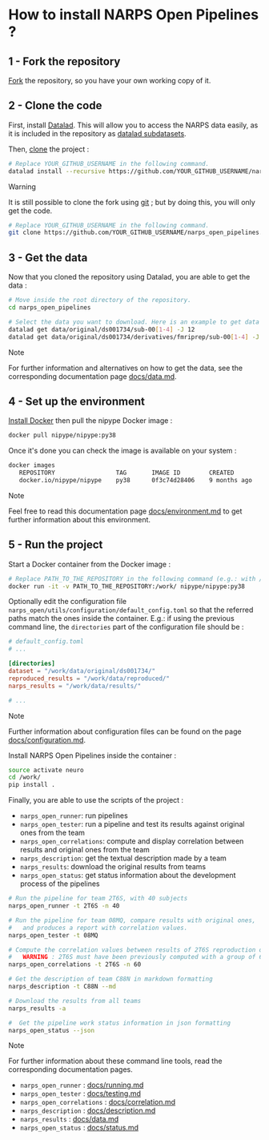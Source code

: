 # How to install NARPS Open Pipelines ? 

## 1 - Fork the repository

[Fork](https://docs.github.com/en/get-started/quickstart/fork-a-repo) the repository, so you have your own working copy of it.

## 2 - Clone the code

First, install [Datalad](https://handbook.datalad.org/en/latest/intro/installation.html#install-datalad). This will allow you to access the NARPS data easily, as it is included in the repository as [datalad subdatasets](http://handbook.datalad.org/en/latest/basics/101-106-nesting.html).

Then, [clone](https://docs.github.com/en/repositories/creating-and-managing-repositories/cloning-a-repository) the project :

```bash
# Replace YOUR_GITHUB_USERNAME in the following command.
datalad install --recursive https://github.com/YOUR_GITHUB_USERNAME/narps_open_pipelines.git
```

> [!WARNING]  
> It is still possible to clone the fork using [git](https://git-scm.com/) ; but by doing this, you will only get the code.
> ```bash
> # Replace YOUR_GITHUB_USERNAME in the following command.
> git clone https://github.com/YOUR_GITHUB_USERNAME/narps_open_pipelines.git
> ```

## 3 - Get the data

Now that you cloned the repository using Datalad, you are able to get the data :

```bash
# Move inside the root directory of the repository.
cd narps_open_pipelines

# Select the data you want to download. Here is an example to get data of the first 4 subjects.
datalad get data/original/ds001734/sub-00[1-4] -J 12
datalad get data/original/ds001734/derivatives/fmriprep/sub-00[1-4] -J 12
```

> [!NOTE]  
> For further information and alternatives on how to get the data, see the corresponding documentation page [docs/data.md](docs/data.md).

## 4 - Set up the environment

[Install Docker](https://docs.docker.com/engine/install/) then pull the nipype Docker image :

```bash
docker pull nipype/nipype:py38
```

Once it's done you can check the image is available on your system :

```bash
docker images
   REPOSITORY                 TAG       IMAGE ID        CREATED         SIZE
   docker.io/nipype/nipype    py38      0f3c74d28406    9 months ago    22.7 GB
```

> [!NOTE]  
> Feel free to read this documentation page [docs/environment.md](docs/environment.md) to get further information about this environment.

## 5 - Run the project

Start a Docker container from the Docker image :

```bash
# Replace PATH_TO_THE_REPOSITORY in the following command (e.g.: with /home/user/dev/narps_open_pipelines/)
docker run -it -v PATH_TO_THE_REPOSITORY:/work/ nipype/nipype:py38
```

Optionally edit the configuration file `narps_open/utils/configuration/default_config.toml` so that the referred paths match the ones inside the container. E.g.: if using the previous command line, the `directories` part of the configuration file should be :

```toml
# default_config.toml
# ...

[directories]
dataset = "/work/data/original/ds001734/"
reproduced_results = "/work/data/reproduced/"
narps_results = "/work/data/results/"

# ...
```

> [!NOTE]  
> Further information about configuration files can be found on the page [docs/configuration.md](docs/configuration.md).

Install NARPS Open Pipelines inside the container :

```bash
source activate neuro
cd /work/
pip install .
```

Finally, you are able to use the scripts of the project :

* `narps_open_runner`: run pipelines
* `narps_open_tester`: run a pipeline and test its results against original ones from the team
* `narps_open_correlations`: compute and display correlation between results and original ones from the team
* `narps_description`: get the textual description made by a team
* `narps_results`: download the original results from teams
* `narps_open_status`: get status information about the development process of the pipelines

```bash
# Run the pipeline for team 2T6S, with 40 subjects
narps_open_runner -t 2T6S -n 40

# Run the pipeline for team 08MQ, compare results with original ones,
#   and produces a report with correlation values.
narps_open_tester -t 08MQ

# Compute the correlation values between results of 2T6S reproduction on 60 subjects with original ones
#   WARNING : 2T6S must have been previously computed with a group of 60 subjects
narps_open_correlations -t 2T6S -n 60

# Get the description of team C88N in markdown formatting
narps_description -t C88N --md

# Download the results from all teams
narps_results -a

#  Get the pipeline work status information in json formatting
narps_open_status --json
```

> [!NOTE]  
> For further information about these command line tools, read the corresponding documentation pages.
> * `narps_open_runner` : [docs/running.md](docs/running.md)
> * `narps_open_tester` : [docs/testing.md](docs/testing.md#command-line-tool)
> * `narps_open_correlations` : [docs/correlation.md](docs/correlation.md#command-line-tool)
> * `narps_description` : [docs/description.md](docs/description.md)
> * `narps_results` : [docs/data.md](docs/data.md#results-from-narps-teams)
> * `narps_open_status` : [docs/status.md](docs/status.md)
